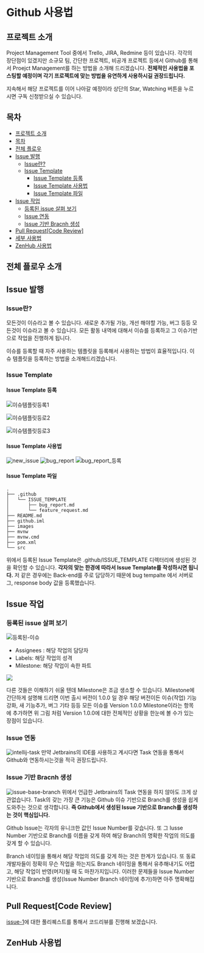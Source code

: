 # Github 사용법

## 프로젝트 소개
Project Management Tool 중에서 Trello, JIRA, Redmine 등이 있습니다. 각각의 장단점이 있겠지만 소규모 팀, 간단한 프로젝트, 비공개 프로젝트 등에서 Github를 통해서 Proejct Management를 하는 방법을 소개해 드리겠습니다. **전체적인 사용법을 포스팅할 예정이며 각기 프로젝트에 맞는 방법을 유연하게 사용하시길 권장드립니다.**

지속해서 해당 프로젝트를 이어 나아갈 예정이라 상단의 Star, Watching 버튼을 누르시면 구독 신청받으실 수 있습니다.


## 목차
<!-- TOC -->

- [프로젝트 소개](#%ED%94%84%EB%A1%9C%EC%A0%9D%ED%8A%B8-%EC%86%8C%EA%B0%9C)
- [목차](#%EB%AA%A9%EC%B0%A8)
- [전체 플로우](#%EC%A0%84%EC%B2%B4-%ED%94%8C%EB%A1%9C%EC%9A%B0)
- [Issue 발행](#issue-%EB%B0%9C%ED%96%89)
    - [Issue란?](#issue%EB%9E%80)
    - [Issue Template](#issue-template)
        - [Issue Template 등록](#issue-template-%EB%93%B1%EB%A1%9D)
        - [Issue Template 사용법](#issue-template-%EC%82%AC%EC%9A%A9%EB%B2%95)
        - [Issue Template 파일](#issue-template-%ED%8C%8C%EC%9D%BC)
- [Issue 작업](#issue-%EC%9E%91%EC%97%85)
    - [등록된 issue 살펴 보기](#%EB%93%B1%EB%A1%9D%EB%90%9C-issue-%EC%82%B4%ED%8E%B4-%EB%B3%B4%EA%B8%B0)
    - [Issue 연동](#issue-%EC%97%B0%EB%8F%99)
    - [Issue 기반 Bracnh 생성](#issue-%EA%B8%B0%EB%B0%98-bracnh-%EC%83%9D%EC%84%B1)
- [Pull Request[Code Review]](#pull-requestcode-review)
- [세부 사용법](#%EC%84%B8%EB%B6%80-%EC%82%AC%EC%9A%A9%EB%B2%95)
- [ZenHub 사용법](#zenhub-%EC%82%AC%EC%9A%A9%EB%B2%95)

<!-- /TOC -->
## 전체 플로우 소개

## Issue 발행

### Issue란?
모든것이 이슈라고 볼 수 있습니다. 새로운 추가될 가능, 개선 해야할 가능, 버그 등등 모든것이 이슈라고 볼 수 있습니다. 모든 활동 내역에 대해서 이슈를 등록하고 그 이슈기반으로 작업을 진행하게 됩니다.

이슈를 등록할 때 자주 사용하는 템플릿을 등록해서 사용하는 방법이 효율적입니다. 이슈 템플릿을 등록하는 방법을 소개해드리겠습니다.

### Issue Template

#### Issue Template 등록
![이슈템플릿등록1](https://i.imgur.com/yT8ZVMd.png)

![이슈템플릿등로2](https://i.imgur.com/KTEPgSa.png)

![이슈템플릿등로3](https://i.imgur.com/33inV6l.png)

#### Issue Template 사용법
![new_issue](https://i.imgur.com/MUmUWMF.png)
![bug_report](https://i.imgur.com/e7XFZLt.png)
![bug_report_등록](https://i.imgur.com/UeSSNPd.png)


#### Issue Template 파일

```
.
├── .github
│   └── ISSUE_TEMPLATE
│       ├── bug_report.md
│       └── feature_request.md
├── README.md
├── github.iml
├── images
├── mvnw
├── mvnw.cmd
├── pom.xml
└── src
```
위에서 등록된 Issue Template은 .github/ISSUE_TEMPLATE 디렉터리에 생성된 것을 확인할 수 있습니다. 
**각자의 맞는 한경에 따라서 Issue Template를 작성하시면 됩니다.** 저 같은 경우에는 Back-end를 주로 담당하기 때문에 bug tempalte 에서 서버로그, response body 값을 등록했습니다.


## Issue 작업

### 등록된 issue 살펴 보기
![등록된-이슈](https://i.imgur.com/2ciNoCd.png)

* Assignees : 해당 작업의 담당자
* Labels: 해당 작업의 성격
* Milestone: 해당 작업이 속한 파트

![](https://i.imgur.com/DkniJHn.png)

다른 것들은 이해하기 쉬울 텐데 Milestone은 조금 생소할 수 있습니다. Milestone에 간단하게 설명해 드리면 이번 출시 버전이 1.0.0 일 경우 해당 버전이든 이슈(작업) 기능 강화, 새 기능추가, 버그 기타 등등 모든 이슈를 Version 1.0.0 Milestone이라는 항목에 추가하면 위 그림 처럼 Version 1.0.0에 대한 전체적인 상황을 한눈에 볼 수가 있는 장점이 있습니다.


### Issue 연동
![intellij-task](https://i.imgur.com/FtO0Xme.png)
만약 Jetbrains의 IDE를 사용하고 계시다면 Task 연동을 통해서 Github와 연동하시는것을 적극 권장드립니다. 

### Issue 기반 Bracnh 생성
![issue-base-branch](https://i.imgur.com/R8aFoCL.png)
위에서 언급한 Jetbrains의 Task 연동을 하지 않아도 크게 상관없습니다. Task의 갖는 가장 큰 기능은 Github 이슈 기반으로 Branch를 생성을 쉽게 도와주는 것으로 생각합니다. **즉 Github에서 생성된 Issue 기반으로 Branch를 생성하는 것이 핵심입니다.** 

Github Issue는 각자의 유니크한 값인 Issue Number를 갖습니다. 또 그 Iusse Number 기반으로 Branch를 이름을 갖게 하여 해당 Branch의 명확한 작업의 의도를 갖게 할 수 있습니다. 

Branch 네이밍을 통해서 해당 작업의 의도를 갖게 하는 것은 한계가 있습니다. 또 동료 개발자들이 정확히 무슨 작업을 하는지도 Branch 네이밍을 통해서 유추해내기도 어렵고, 해당 작업이 반영(머지)될 때 도 마찬가지입니다. 이러한 문제들을 Issue Number 기반으로 Branch를 생성(Issue Number Branch 네이밍에 추가)하면 아주 명확해집니다.

## Pull Request[Code Review]
[issue-1](https://github.com/cheese10yun/github/issues/1)에 대한 풀리퀘스트를 통해서 코드리뷰를 진행해 보겠습니다. 

## ZenHub 사용법







